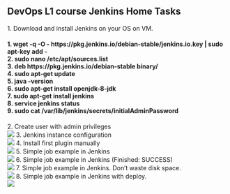 <h2>DevOps L1 course Jenkins Home Tasks</h2>
<head>
1. Download and install Jenkins on your OS on VM.</br><head>
<h4>1. wget -q -O - https://pkg.jenkins.io/debian-stable/jenkins.io.key | sudo apt-key add -</br>
2. sudo nano /etc/apt/sources.list</br>
3. deb https://pkg.jenkins.io/debian-stable binary/</br>
4. sudo apt-get update</br>
5. java -version</br>
6. sudo apt-get install openjdk-8-jdk</br>
7. sudo apt-get install jenkins</br>
8. service jenkins status</br>
9. sudo cat /var/lib/jenkins/secrets/initialAdminPassword </h4>
2. Create user with admin privileges</br><img src="https://github.com/korotetskiy/img/blob/main/j1.png">
3. Jenkins instance configuration</br><img src="https://github.com/korotetskiy/img/blob/main/j1-3.png">
4. Install first plugin manually</br><img src="https://github.com/korotetskiy/img/blob/main/j1-1.png">
5. Simple job example in Jenkins</br><img src="https://github.com/korotetskiy/img/blob/main/j1-5.png">
6. Simple job example in Jenkins (Finished: SUCCESS)</br><img src="https://github.com/korotetskiy/img/blob/main/j1-6.png">
7. Simple job example in Jenkins. Don’t waste disk space.</br><img src="https://github.com/korotetskiy/img/blob/main/j1-4.png">
8. Simple job example in Jenkins with deploy.</br><img src="https://github.com/korotetskiy/img/blob/main/j1-7.png">

 
